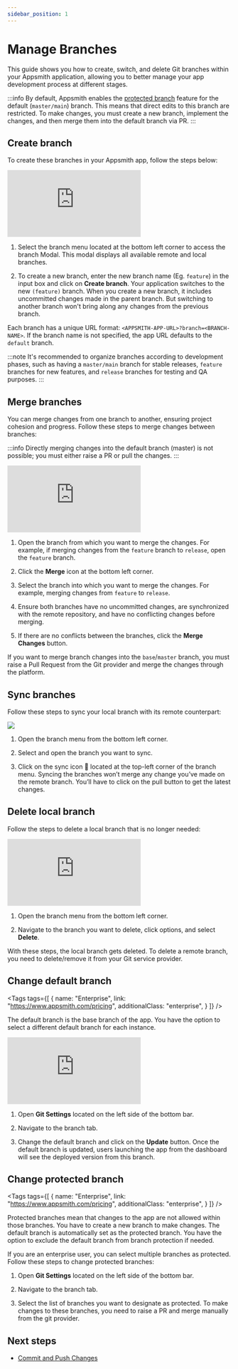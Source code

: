 ```yaml
---
sidebar_position: 1
---
```

# Manage Branches

This guide shows you how to create, switch, and delete Git branches within your Appsmith application, allowing you to better manage your app development process at different stages.


:::info
By default, Appsmith enables the [protected branch](#change-protected-branch) feature for the default (`master/main`) branch. This means that direct edits to this branch are restricted. To make changes, you must create a new branch, implement the changes, and then merge them into the default branch via PR.
:::







## Create branch

To create these branches in your Appsmith app, follow the steps below:


<div style={{ position: "relative", paddingBottom: "calc(50.520833333333336% + 41px)", height: "0", width: "100%" }}>
  <iframe src="https://demo.arcade.software/lpXnJuEduL502KIavxLb?embed" frameborder="0" loading="lazy" webkitallowfullscreen mozallowfullscreen allowfullscreen style={{ position: "absolute", top: "0", left: "0", width: "100%", height: "100%", colorScheme: "light" }} title="Appsmith | Connect Data">
  </iframe>
</div>


1. Select the branch menu located at the bottom left corner to access the branch Modal. This modal displays all available remote and local branches.

2. To create a new branch, enter the new branch name (Eg. `feature`) in the input box and click on **Create branch**. Your application switches to the new `(feature)` branch. When you create a new branch, it includes uncommitted changes made in the parent branch. But switching to another branch won't bring along any changes from the previous branch.


Each branch has a unique URL format: `<APPSMITH-APP-URL>?branch=<BRANCH-NAME>`. If the branch name is not specified, the app URL defaults to the `default` branch.

:::note
It's recommended to organize branches according to development phases, such as having a `master/main` branch for stable releases, `feature` branches for new features, and `release` branches for testing and QA purposes.
:::




## Merge branches

You can merge changes from one branch to another, ensuring project cohesion and progress. Follow these steps to merge changes between branches:

:::info
Directly merging changes into the default branch (master) is not possible; you must either raise a PR or pull the changes.
:::


<div style={{ position: "relative", paddingBottom: "calc(50.520833333333336% + 41px)", height: "0", width: "100%" }}>
  <iframe src="https://demo.arcade.software/VujLmtTJGdKSQIwNgcRb?embed" frameborder="0" loading="lazy" webkitallowfullscreen mozallowfullscreen allowfullscreen style={{ position: "absolute", top: "0", left: "0", width: "100%", height: "100%", colorScheme: "light" }} title="Appsmith | Connect Data">
  </iframe>
</div>

1. Open the branch from which you want to merge the changes. For example, if merging changes from the `feature` branch to `release`, open the `feature` branch.

2. Click the **Merge** icon at the bottom left corner. 

3. Select the branch into which you want to merge the changes. For example, merging changes from `feature` to `release`.

4. Ensure both branches have no uncommitted changes, are synchronized with the remote repository, and have no conflicting changes before merging.

5. If there are no conflicts between the branches, click the **Merge Changes** button.

If you want to merge branch changes into the `base`/`master` branch, you must raise a Pull Request from the Git provider and merge the changes through the platform.

## Sync branches

Follow these steps to sync your local branch with its remote counterpart:

![](/img/Sync_branches.png)


1. Open the branch menu from the bottom left corner.

2. Select and open the branch you want to sync.

3. Click on the sync icon 🔄 located at the top-left corner of the branch menu. Syncing the branches won’t merge any change you’ve made on the remote branch. You’ll have to click on the pull button to get the latest changes.




## Delete local branch

Follow the steps to delete a local branch that is no longer needed:


<div style={{ position: "relative", paddingBottom: "calc(50.520833333333336% + 41px)", height: "0", width: "100%" }}>
  <iframe src="https://demo.arcade.software/jq9yBSnhA8GBOF7VRdb7?embed" frameborder="0" loading="lazy" webkitallowfullscreen mozallowfullscreen allowfullscreen style={{ position: "absolute", top: "0", left: "0", width: "100%", height: "100%", colorScheme: "light" }} title="Appsmith | Connect Data">
  </iframe>
</div>

1. Open the branch menu from the bottom left corner.

2. Navigate to the branch you want to delete, click options, and select **Delete**.

With these steps, the local branch gets deleted. To delete a remote branch, you need to delete/remove it from your Git service provider.

<!-- vale off -->

<div className="tag-wrapper">

## Change default branch

<Tags
  tags={[
    {
      name: "Enterprise",
      link: "https://www.appsmith.com/pricing",
      additionalClass: "enterprise",
    }
  ]}
/>

</div>

<!-- vale on -->

The default branch is the base branch of the app. You have the option to select a different default branch for each instance.

<div style={{ position: "relative", paddingBottom: "calc(50.520833333333336% + 41px)", height: "0", width: "100%" }}>
  <iframe src="https://demo.arcade.software/p4gmMV9148bi2ON1vCnr?embed" frameborder="0" loading="lazy" webkitallowfullscreen mozallowfullscreen allowfullscreen style={{ position: "absolute", top: "0", left: "0", width: "100%", height: "100%", colorScheme: "light" }} title="Appsmith | Connect Data">
  </iframe>
</div>


1. Open **Git Settings** located on the left side of the bottom bar.

2. Navigate to the branch tab.

3. Change the default branch and click on the **Update** button. Once the default branch is updated, users launching the app from the dashboard will see the deployed version from this branch.




<!-- vale off -->

<div className="tag-wrapper">

## Change protected branch


<Tags
  tags={[
    {
      name: "Enterprise",
      link: "https://www.appsmith.com/pricing",
      additionalClass: "enterprise",
    }
  ]}
/>

</div>


Protected branches mean that changes to the app are not allowed within those branches. You have to create a new branch to make changes. The default branch is automatically set as the protected branch. You have the option to exclude the default branch from branch protection if needed. 

If you are an enterprise user, you can select multiple branches as protected. Follow these steps to change protected branches:

1. Open **Git Settings** located on the left side of the bottom bar.

2. Navigate to the branch tab.

3. Select the list of branches you want to designate as protected. To make changes to these branches, you need to raise a PR and merge manually from the git provider.

<ZoomImage
  src="/img/git-branch-protection.png" 
  alt="Branch Protection"
  caption="Branch Protection"
/>



## Next steps

* [Commit and Push Changes](/advanced-concepts/version-control-with-git/commit-and-push)


